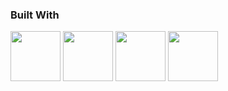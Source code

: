 
### Built With

<span title="HTML programming language"><a href='https://en.wikipedia.org/wiki/HTML' rel='html_programming_language' ><img height='80px' src='https://upload.wikimedia.org/wikipedia/commons/thumb/6/61/HTML5_logo_and_wordmark.svg/1024px-HTML5_logo_and_wordmark.svg.png'/></a></span>
<span title="CSS programming language"><a href='https://en.wikipedia.org/wiki/CSS' rel='css_programming_language' ><img height='80px' src='https://upload.wikimedia.org/wikipedia/commons/thumb/d/d5/CSS3_logo_and_wordmark.svg/800px-CSS3_logo_and_wordmark.svg.png'/></a></span>
<span title="Javascript programming language"><a href='https://www.javascript.com/' rel='javascript_programming_language' ><img height='80px' src='https://www.computerhope.com/jargon/j/javascript.png'/></a></span>
<span title="Python programming language"><a href='https://www.python.org/' rel='python_programming_language' ><img height='80px' src='https://upload.wikimedia.org/wikipedia/commons/thumb/c/c3/Python-logo-notext.svg/800px-Python-logo-notext.svg.png'/></a></span>

